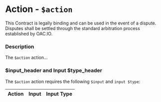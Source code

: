 # Action - `$action`

This Contract is legally binding and can be used in the event of a dispute. Disputes shall be settled through the standard arbitration process established by OAC.IO.

### Description

The `$action` action... 

### $input_header and Input $type_header

The `$action` action requires the following `$input` and `input $type`:

| Action | Input | Input Type |
|:--|:--|:--|

